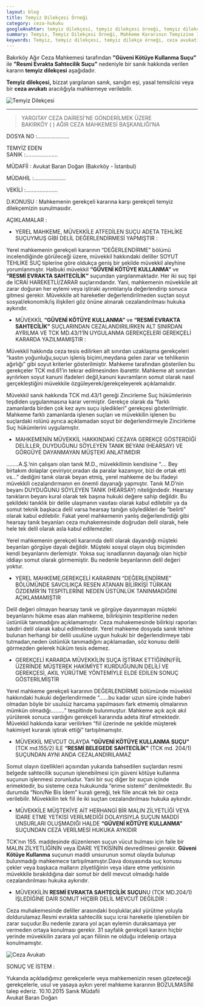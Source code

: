 ```yaml
---
layout: blog
title: Temyiz Dilekçesi Örneği
category: ceza-hukuku
googleAnahtar: temyiz dilekçesi, temyiz dilekçesi örneği, temyiz dilekçe örneği, 
summary: Temyiz, Temyiz Dilekçesi Örneği, Mahkeme Kararının Temyizine İlişkin Dilekçe
keywords: Temyiz, temyiz dilekçesi, temyiz dilekçe örneği, ceza avukatı, ağır ceza avukatı, bakırköy avukat, istanbul avukat
---
```



Bakırköy Ağır Ceza Mahkemesi tarafından **"Güveni Kötüye Kullanma Suçu"** ile **"Resmi Evrakta Sahtecilik Suçu"** nedeniyle bir sanık hakkında verilen kararın **temyiz dilekçesi** aşağıdadır.

**Temyiz dilekçesi,** bizzat yargılanan sanık, sanığın eşi, yasal temsilcisi veya bir **ceza avukatı** aracılığıyla mahkemeye verilebilir.



![Temyiz Dilekçesi](https://camo.githubusercontent.com/d6e21f7765ca395355c37fffd09b270409d648eb/687474703a2f2f692e68697a6c69726573696d2e636f6d2f4e576c6b47502e6a7067 "Temyiz Dilekçesi")


_____________________________________________________________________________________________________________________________


>YARGITAY CEZA DAİRESİ'NE GÖNDERİLMEK ÜZERE          
BAKIRKÖY (   ) AĞIR CEZA MAHKEMESİ BAŞKANLIĞI’NA


DOSYA NO		:.....................

TEMYİZ EDEN           
SANIK		    :.....................

MÜDAFİİ		  : Avukat Baran Doğan (Bakırköy - İstanbul)
				
MÜDAHİL		  :.....................

VEKİLİ		  :.....................

D.KONUSU	  : Mahkemenin gerekçeli kararına karşı gerekçeli temyiz dilekçemizin sunulmasıdır.

AÇIKLAMALAR	  :
			

* YEREL MAHKEME, MÜVEKKİLE ATFEDİLEN SUÇU ADETA TEHLİKE SUÇUYMUŞ GİBİ DELİL DEĞERLENDİRMESİ YAPMIŞTIR :

Yerel mahkemenin gerekçeli kararının “DEĞERLENDİRME” bölümü incelendiğinde görüleceği üzere, müvekkil hakkındaki deliller SOYUT TEHLİKE SUÇ tiplerine göre oldukça geniş bir şekilde müvekkil aleyhine yorumlanmıştır. Halbuki müvekkil **“GÜVENİ KÖTÜYE KULLANMA”** ve **“RESMİ EVRAKTA SAHTECİLİK”** suçundan yargılanmaktadır. Her iki suç tipi de İCRAİ HAREKETLİ/ZARAR suçlarındandır. Yani, mahkemenin müvekkile ait zarar doğuran her eylemi veya iştiraki ayrıntılarıyla değerlendirip sonuca gitmesi gerekir. Müvekkile ait hareketler değerlendirilmeden suçtan soyut sosyal/ekonomik/iş ilişkileri göz önüne alınarak cezalandırılması hukuka aykırıdır.    

* MÜVEKKİL **“GÜVENİ KÖTÜYE KULLANMA”** ve **“RESMİ EVRAKTA SAHTECİLİK”** SUÇLARINDAN CEZALANDIRILIRKEN ALT SINIRDAN AYRILMA VE TCK MD.43/1’İN UYGULANMA GEREKÇELERİ GEREKÇELİ KARARDA YAZILMAMIŞTIR :

Müvekkil hakkında ceza tesis edilirken alt sınırdan uzaklaşma gerekçeleri “kastın yoğunluğu,suçun işleniş biçimi,meydana gelen zarar ve tehlikenin ağırlığı” gibi soyut kriterler gösterilmiştir. Mahkeme tarafından gösterilen bu gerekçeler TCK md.61’in tekrar edilmesinden ibarettir. Mahkeme alt sınırdan ayrılırken soyut kanuni ifadeleri değil,kanuni kavramların somut olarak nasıl gerçekleştiğini müvekkile özgüleyerek/gerekçeleyerek açıklamalıdır.

Müvekkil sanık hakkında TCK md.43/1 gereği Zincirleme Suç hükümlerinin teşdiden uygulanmasına karar vermiştir. Gerekçe olarak da “farklı zamanlarda birden çok kez aynı suçu işledikleri”  gerekçesi gösterilmiştir. Mahkeme farklı zamanlarda işlenen suçları ve müvekkilin işlenen bu suçlardaki rolünü ayrıca açıklamadan soyut bir değerlendirmeyle Zincirleme Suç hükümlerini uygulamıştır.


* MAHKEMENİN MÜVEKKİL HAKKINDAKİ CEZAYA GEREKÇE GÖSTERDİĞİ DELİLLER, DUYDUĞUNU SÖYLEYEN TANIK BEYANI (HEARSAY) VE GÖRGÜYE DAYANMAYAN MÜŞTEKİ ANLATIMIDIR				

.....…A.Ş.’nin çalışanı olan tanık M.D., müvekkilimin kendisine “.... Bey birtakım dolaplar çeviriyor,oradan da paralar kazanıyor, bizi de ortak etti vs…” dediğini tanık olarak beyan etmiş, yerel mahkeme de bu ifadeyi müvekkili cezalandırmanın en önemli dayanağı yapmıştır. Tanık M.D’nin beyanı DUYDUĞUNU SÖYLEYEN TANIK (HEARSAY) niteliğindedir. Hearsay tanıkların beyanı kural olarak tek başına hukuki değere sahip değildir. Bu şekildeki tanıklık bir delile ulaşmanın vasıtası olarak kabul edilebilir ya da somut teknik başkaca delil varsa hearsay tanığın söyledikleri de “belirti” olarak kabul edilebilir. Fakat yerel mahkemenin yanlış değerlendirdiği gibi hearsay tanık beyanları ceza muhakemesinde doğrudan delil olarak, hele hele tek delil olarak asla kabul edilemezler.

Yerel mahkemenin gerekçeli kararında delil olarak dayandığı müşteki beyanları görgüye dayalı değildir. Müşteki sosyal olayın oluş biçiminden kendi beyanlarını derlemiştir. Yoksa suç isnadlarının dayanağı olan hiçbir iddiayı somut olarak  görmemiştir. Bu nedenle beyanlarının delil değeri yoktur.
 
* YEREL MAHKEME,GEREKÇELİ KARARININ “DEĞERLENDİRME” BÖLÜMÜNDE SAVCILIKÇA RESEN ATANAN BİLİRKİŞİ TÜRKAN ÖZDEMİR’İN TESPİTLERİNE NEDEN ÜSTÜNLÜK TANINMADIĞINI AÇIKLAMAMIŞTIR     

Delil değeri olmayan hearsay tanık ve görgüye dayanmayan müşteki beyanlarını hükme esas alan mahkeme, bilirkişinin tespitlerine neden üstünlük tanımadığını açıklamamıştır. Ceza muhakemesinde bilirkişi raporları takdiri delil olarak kabul edilmektedir. Yerel mahkeme dosyada sanık lehine bulunan herhangi bir delili usulüne uygun hukuki bir değerlendirmeye tabi tutmadan,neden üstünlük tanımadığını açıklamadan, söz konusu delili görmezden gelerek hüküm tesis edemez.

* GEREKÇELİ KARARDA MÜVEKKİLİN SUÇA İŞTİRAK ETTİĞİNİN/FİİL ÜZERİNDE MÜŞTEREK HAKİMİYET KURDUĞUNUN DELİLİ VE  GEREKÇESİ, AKIL YÜRÜTME YÖNTEMİYLE ELDE EDİLEN SONUÇ GÖSTERİLMİŞTİR 
	
Yerel mahkeme gerekçeli kararının DEĞERLENDİRME bölümünde müvekkil hakkındaki hukuki değerlendirmede “……bu kadar uzun süre içinde haberi olmadan böyle bir usulsüz harcama yapılmasını fark etmemiş olmalarının mümkün olmadığı………” tespitinde bulunmuştur. Mahkeme açık açık akıl yürüterek sonuca vardığını gerekçeli kararında adeta itiraf etmektedir. Müvekkil hakkında karar verilirken “fiil üzerinde ne şekilde müşterek hakimiyet kurarak iştirak ettiği” tartışılmamıştır.




* MÜVEKKİL MEVCUT OLAYDA **"GÜVENİ KÖTÜYE KULLANMA SUÇU"** (TCK md.155/2) İLE **“RESMİ BELEGEDE SAHTECİLİK”** (TCK md. 204/1) SUÇUNDAN AYNI ANDA CEZALANDIRILAMAZ 			

Somut olayın özellikleri açısından 	yukarıda bahsedilen suçlardan resmi belgede sahtecilik suçunun işlenebilmesi için güveni kötüye kullanma suçunun işlenmesi zorunludur. Yani bir suç diğer bir suçun içinde erimektedir, bu sisteme ceza hukukunda “erime sistemi” denilmektedir. Bu durumda “Non/Ne Bis İdem” kuralı gereği, tek fiile ancak tek bir ceza verilebilir. Müvekkilin tek fiil ile iki suçtan cezalandırılması hukuka aykırıdır.

* MÜVEKKİLE MÜŞTEKİYE AİT HERHANGİ BİR MALIN ZİLYETLİĞİ VEYA İDARE ETME YETKİSİ VERİLMEDİĞİ DOLAYISIYLA SUÇUN MADDİ UNSURLARI OLUŞMADIĞI HALDE **“GÜVENİ KÖTÜYE KULLANMA”** SUÇUNDAN CEZA VERİLMESİ HUKUKA AYKIDIR	

TCK’nın 155. maddesinde düzenlenen suçun vücut bulması için faile bir MALIN ZİLYETLİĞİNİN veya İDARE YETKİSİNİN devredilmesi gerekir. **Güveni Kötüye Kullanma** suçunun maddi unsurunun somut olayda bulunup bulunmadığı mahkemece tartışılmamıştır.Dava dosyasında suç konusu çekler veya başkaca malların zilyetliğinin veya idare etme yetkisinin müvekkile bırakıldığına dair somut bir delil mevcut olmadığı halde cezalandırılması hukuka aykırıdır.

* MÜVEKKİLİN **RESMİ EVRAKTA SAHTECİLİK SUÇU**NU (TCK MD.204/1) İŞLEDİĞİNE DAİR SOMUT HİÇBİR DELİL MEVCUT DEĞİLDİR :

Ceza muhakemesinde deliller arasındaki boşluklar,akıl yürütme yoluyla doldurulamaz.Resmi evrakta sahtecilik suçu icrai hareketle işlenebilen bir zarar suçudur.Bu nedenle zarara yol açan eylemin duraksamaya yer vermeden ortaya konulması gerekir. 31 sayfalık gerekçeli kararın hiçbir yerinde müvekkilin zarara yol açan fiilinin ne olduğu irdelenip ortaya konulmamıştır.

![Ceza Avukatı](https://camo.githubusercontent.com/b5ba5f5e2364aab496a1fe6f30aae33b08487779/687474703a2f2f70616b697374616e6372696d696e616c7265636f7264732e636f6d2f77702d636f6e74656e742f75706c6f6164732f323031322f31312f312d4261696c2d6f662d416d69722d736576656e2d6f74686572732d636f6e6669726d65642d323930783136302e6a7067 "Ceza Avukatı")


SONUÇ VE İSTEM	:  

Yukarıda açıkladığımız gerekçelerle veya mahkemenizin resen gözeteceği gerekçelerle, usul ve yasaya aykırı yerel mahkeme kararının BOZULMASINI talep ederiz. 10.10.2015
							                                	Sanık Müdafii                   
							                                	Avukat Baran Doğan
								                                
